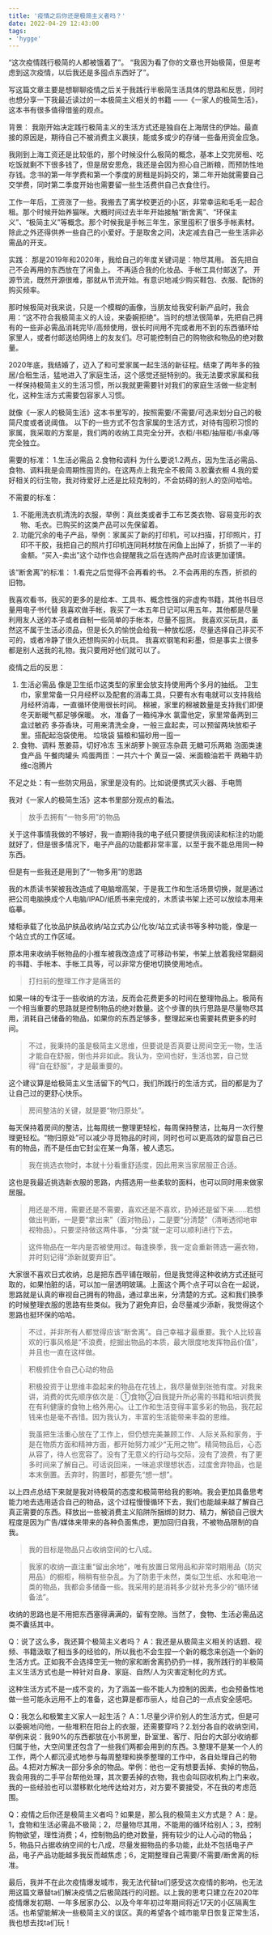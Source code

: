 ```yaml
---
title: '疫情之后你还是极简主义者吗？'
date: 2022-04-29 12:43:00
tags:
- 'hygge'
---
```


“这次疫情践行极简的人都被饿着了”。
“我因为看了你的文章也开始极简，但是考虑到这次疫情，以后我还是多囤点东西好了”。

写这篇文章主要是想聊聊疫情之后关于我践行半极简生活具体的思路和反思，同时也想分享一下我最近读过的一本极简主义相关的书籍 ——《一家人的极简生活》，这本书有很多值得借鉴的观点。

背景：
我刚开始决定践行极简主义的生活方式还是独自在上海居住的伊始。最直接的原因是，期待自己不被消费主义裹挟，能或多或少的存储一些备用资金应急。

我刚到上海工资还是比较低的，那个时候没什么极简的概念，基本上交完房租、吃吃饭就剩不下很多钱了，但是居安思危，我还是会因为担心自己断粮，而预防性地存钱。念书的第一年学费和第一个季度的房租是妈妈交的，第二年开始就需要自己交学费，同时第二季度开始也需要留一些生活费供自己衣食住行。

工作一年后，工资涨了一些。我搬去了离学校更近的小区，非常幸运和毛毛一起合租。那个时候开始养猫咪。大概时间过去半年开始接触“断舍离”、“环保主义”、“极简主义”等概念。那个时候我是手帐三年生，家里囤积了很多手帐素材。除此之外还得供养一些自己的小爱好。于是取舍之间，决定减去自己一些生活非必需品的开支。

实践：
那是2019年和2020年，我给自己的年度关键词是：物尽其用。
首先把自己不会再用的东西放在了闲鱼上。
不再适合我的化妆品、手帐工具付邮送了。
开源节流，既然开源很难，那就从节流开始。有意识地减少购买鞋包、衣服、配饰的购买频率。

那时候极简对我来说，只是一个模糊的画像，当朋友给我安利新产品时，我会用：“这不符合我极简主义的人设，来委婉拒绝”。当时的想法很简单，先把自己拥有的一些非必需品消耗完毕/高频使用，很长时间用不完或者用不到的东西循环给家里人，或者付邮送给网络上的友友们。尽可能控制自己的购物欲和物品的绝对数量。

2020年底，我结婚了，迈入了和可爱家属一起生活的新征程。结束了两年多的独居/合租生活，猛地进入了家庭生活，这个感觉还挺特别的。我无法要求家属和我一样保持极简主义的生活习惯，所以我就更需要针对我们的家庭生活做一些定制化，这种生活方式需要包容家人习惯。

就像《一家人的极简生活》这本书里写的，按照需要/不需要/可选来划分自己的极简尺度或者说阈值。
以下的一些方式不包含家属的生活方式，对待有囤积习惯的家属，我采取的方案是，我们两的收纳工具完全分开。衣柜/书柜/抽屉柜/书桌/等完全独立。

需要的标准：
1.生活必需品
2.食物和调料
为什么要说1.2两点，因为生活必需品、食物、调料我是会周期性囤货的。在这两点上我完全不极简
3.胶囊衣橱
4.我的爱好相关的衍生物，我对待爱好上还是比较克制的，不会妨碍的别人的空间哈哈。

不需要的标准：
1. 不能用洗衣机清洗的衣服，举例：真丝类或者手工布艺类衣物、容易变形的衣物、毛衣。已购买的这类产品可以先保留着。
2. 功能冗余的电子产品，举例：家属买了新的打印机，可以扫描，打印照片，打印不干胶，我把自己的照片打印机连同耗材放在闲鱼上出掉了，折损了一半的金额。“买入-卖出”这个动作也会提醒我之后在选购产品时应该更加谨慎。

该“断舍离”的标准：
1.看完之后觉得不会再看的书。
2.不会再用的东西，折损的旧物。


我喜欢看书，我买的更多的是绘本、工具书、概念性强的非虚构书籍，其他书目尽量用电子书代替
我喜欢做手帐，我买了一本五年日记可以用五年，其他都是尽量利用友人送的本子或者自制一些简单的手帐本，尽量不囤货。
我喜欢买玩具，虽然这不属于生活必须品，但是长久的愉悦会给我一种放松感，尽量选择自己非买不可的，或者冷静了很久还想购买的小玩具。
我喜欢钢笔和彩墨，但是事实上很多都是别人送我的礼物。我只要用好他们就可以了。

疫情之后的反思：
1. 生活必需品
像是卫生纸巾这类型的家里会放支持使用两个多月的抽纸。
卫生巾，家里常备一只月经杯以及配套的消毒工具，只要有水有电就可以支持我给月经杯消毒，一直循环使用很长时间。
棉被，家里的棉被数量是支持我们即便冬天断暖气都足够保暖。
水，准备了一箱纯净水
氯雷他定，家里常备两到三盒过敏药
多芬香块，可用来清洗全身，一般三盒起卖，可以预留两块放柜子里。搭配起泡袋使用。
垃圾袋
猫粮和猫砂用一囤一
2. 食物、调料
葱姜蒜，切好冷冻
玉米胡萝卜豌豆冻杂蔬
无糖可乐两箱
泡面类速食产品
午餐肉罐头
鸡蛋两匝：一共六十个
黄豆一袋、米面粮油若干
两箱牛奶
维c泡腾片

不足之处：有一些防灾用品，家里是没有的。比如说便携式灭火器、手电筒


我对《一家人的极简生活》这本书里部分观点的看法。

> 放手去拥有“一物多用”的物品

关于这件事情我做的不够好，我一直期待我的电子纸只要提供我阅读和标注的功能就好了，但是很多情况下，电子产品的功能都非常丰富，以至于我不能总用同一种东西。

但是有一些我还是用到了“一物多用”的思路

我的木质读书架被我改造成了电脑增高架，于是我工作和生活场景切换，就是通过把公司电脑换成个人电脑/IPAD/纸质书来完成的，木质读书架上还可以放绘本用来临摹。

矮柜承载了化妆品护肤品收纳/站立式办公/化妆/站立式读书等多种功能，像是一个站立式的工作区域。

原本用来收纳手帐物品的小推车被我改造成了可移动书架，书架上放着我经常翻阅的书籍、手帐本、手帐工具等，可以非常方便地切换使用地点。

> 打扫前的整理工作才是痛苦的

如果一味的专注于一些收纳的方法，反而会花费更多的时间在整理物品上。极简有一个相当重要的思路就是控制物品的绝对数量。这个步骤的执行思路是尽量物尽其用，消耗自己储备的物品，如果你的东西足够多，整理起来也需要耗费更多的时间。

>不过，我秉持的虽是极简主义思维，但要说是否真要让房间空无一物，生活才能自在舒服，倒也并非如此。我认为，空间也好，生活也罢，自己觉得“自在舒服”，才是最重要的。

这个建议算是给极简主义生活留下的气口，我们所践行的生活方式，目的都是为了让自己过的更舒心快乐。

> 房间整洁的关键，就是要“物归原处”。

每天保持着房间的整洁，比每周统一整理更轻松，每周保持整洁，比每月一次行整理更轻松。“物归原处”可以减少寻觅物品的时间，同时也可以更高效的留意自己已有的物品，而不是任由它封尘在某一角落，被人遗忘。

> 我在挑选衣物时，本就十分看重舒适度，因此用来当家居服正合适。

这也是我最近挑选新衣服的思路，内搭选用一些柔软的面料，也可以同时用来做家居服。

>用还是不用，需要还是不需要，喜欢还是不喜欢，扔掉还是留下来……若想做出判断，一是要“拿出来”（面对物品），二是要“分清楚”（清晰透彻地审视物品）。只要坚持做这两件事，“分类”就一定可以顺利进行下去。

> 这件物品在一年内是否被使用过。每逢换季，我一定会重新筛选一遍衣物，并时刻记得“添新就要弃旧”。

大家很不喜欢日式收纳，总是把东西平铺在眼前，但是我觉得这种收纳方式还挺可取的，如果怕脏的话，可以加一层透明玻璃。上面这个两个点子可以合在一起说，思路就是认真的审视自己拥有的物品，通过拿出来，分清楚的方式。这和我们换季的时候整理衣服的思路有些类似。我为了避免弃旧，会尽量减少添新，我觉得这个思路也挺环保的哈哈。

>不过，并非所有人都觉得应该“断舍离”。自己幸福才最重要。我个人比较喜欢的行事风格是“不浪费，挖掘出物品的本质，最大限度地发挥物品价值”，并且也一直在这样做。

> 积极抓住令自己心动的物品

>积极投资于让思维丰盈起来的物品在花钱上，我尽量做到张弛有度。对我来讲，消费的优先顺序依次是：①食物②自我提升所必需的书籍和培训费我在有利健康的食物上格外用心。让工作和生活变得丰富多彩的物品，我花起钱来也是毫不吝惜。因为我认为，丰富的生活能带来丰盈的思维。

>我虽把生活重心放在了工作上，但仍想完美兼顾工作、人际关系和家务，于是在物质方面和精神方面，都开始努力减少“无用之物”。精简物品后，心态从容了，待人也宽容了。没有了无意义的行动与交际，没有了浪费，有了更多时间来了解自己。可话说回来，一味追求理想状态，过度舍弃物品，也是本末倒置。丢弃时，购置时，都要先“想一想”。

以上四点总结下来就是我对待极简的态度和极简带给我的影响。我会更加具备思考能力地去选用适合自己的物品，这个过程慢慢循环下去，我们也能越来越了解自己真正需要的东西。释放出一些被消费主义陷阱所捆绑的财力、精力，解锁自己很大程度是因为广告/媒体来带来的各种负面焦虑，更加回归自我，不被物品限制的自我。

> 我的目标是物品只占收纳空间的七八成。

> 我家的收纳一直注重“留出余地”，唯有放置日常用品和非常时期用品（防灾用品）的橱柜，稍稍有些杂乱。为了防患于未然，类似卫生纸、水和电池一类的物品，我都会多储备一些。我采用的是消耗多少就补充多少的“循环储备法”。

收纳的思路也是不用把东西塞得满满的，留有空隙。当然了，食物、生活必需品这类不囊括其中。

Q：说了这么多，我还算个极简主义者吗？
A：我还是从极简主义相关的话题、视频、书籍汲取了相当多的经验的，所以我也不会生捏一个新的概念来创造一个新的生活方式。正如我不会选择空无一物的家和断舍离扔扔扔一样，我所践行的半极简主义生活方式也是一种针对自身、家庭、自然/人为灾害定制化的方式。

这种生活方式不是一成不变的，为了涵盖一些不能人为控制的因素，也会预备性地做一些可能永远用不上的准备，这也算是都市丽人，给自己的一点点安全感吧。

Q：我怎么和极繁主义家人一起生活？
A：1.尽量少评价别人的生活方式，但是可以委婉地问他，一些堆积在阳台上的衣服，还需要穿吗？2.划分各自的收纳空间，举例来说：我90%的东西都放在小书房里，卧室里、客厅、阳台的大部分收纳都归属于他，大空间里还包含了一些我们两都会用到的东西。3.整理不是某一个人的工作，两个人都沉浸式地参与每周整理和换季整理的工作中，各自处理自己的物品。4.把对方解决一部分多余的物品。举例：他也一定有想要丢掉、卖掉的物品，我会用我的二手平台帮他处理，其次要丢掉的衣物，我也会叫回收机构上门来收。我的一些经验也可以潜移默化地传达给对方，对方要不要接受，不在我的考虑范围。

Q：疫情之后你还是极简主义者吗？如果是，那么我的极简主义方式是？
A：是。 1，食物和生活必需品不极简；2，尽量物尽其用，不能用的循环给别人；3，控制购物欲望，理性消费；4，控制物品的绝对数量，拥有较少的让人心动的物品；5，物品只占据收纳空间的七八成，尽量发掘物品的多功能，此处不包括电子产品，电子产品功能越多我反而越焦虑；6，定期整理自己需要/不需要/断舍离的标准。

最后，我并不在此次疫情爆发城市，我无法代替ta们感受这次疫情的影响，也无法用这篇文章替ta们解决疫情之后极简践行的问题。以上我的思考只建立在2020年疫情爆发初期、一年多居家办公、以及今年年初过年期间将近17天的小区隔离生活。也希望能解决一些极简主义的误区。真的希望各个城市能早日恢复正常生活，我也想去找ta们玩！